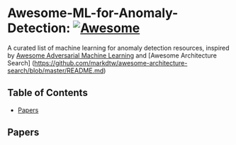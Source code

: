 # Awesome-ML-for-Anomaly-Detection: [![Awesome](https://cdn.rawgit.com/sindresorhus/awesome/d7305f38d29fed78fa85652e3a63e154dd8e8829/media/badge.svg)](https://github.com/sindresorhus/awesome)
A curated list of machine learning for anomaly detection resources, inspired by [Awesome Adversarial Machine Learning](https://github.com/yenchenlin/awesome-adversarial-machine-learning) and [Awesome Architecture Search] (https://github.com/markdtw/awesome-architecture-search/blob/master/README.md)

## Table of Contents
  - [Papers](#papers)

## Papers

